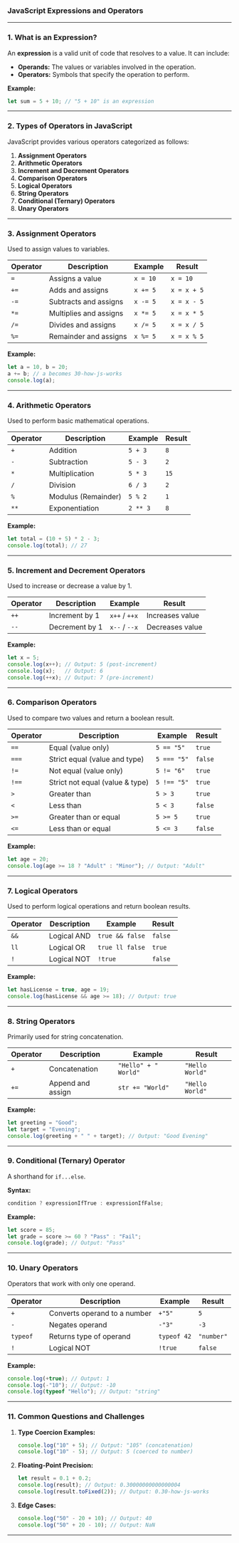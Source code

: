 ### **JavaScript Expressions and Operators**

---

### **1. What is an Expression?**
An **expression** is a valid unit of code that resolves to a value. It can include:
- **Operands:** The values or variables involved in the operation.
- **Operators:** Symbols that specify the operation to perform.

**Example:**
```javascript
let sum = 5 + 10; // "5 + 10" is an expression
```

---

### **2. Types of Operators in JavaScript**
JavaScript provides various operators categorized as follows:

1. **Assignment Operators**
2. **Arithmetic Operators**
3. **Increment and Decrement Operators**
4. **Comparison Operators**
5. **Logical Operators**
6. **String Operators**
7. **Conditional (Ternary) Operators**
8. **Unary Operators**

---

### **3. Assignment Operators**
Used to assign values to variables.

| Operator | Description             | Example          | Result  |
|----------|-------------------------|------------------|---------|
| `=`      | Assigns a value         | `x = 10`         | `x = 10` |
| `+=`     | Adds and assigns        | `x += 5`         | `x = x + 5` |
| `-=`     | Subtracts and assigns   | `x -= 5`         | `x = x - 5` |
| `*=`     | Multiplies and assigns  | `x *= 5`         | `x = x * 5` |
| `/=`     | Divides and assigns     | `x /= 5`         | `x = x / 5` |
| `%=`     | Remainder and assigns   | `x %= 5`         | `x = x % 5` |

**Example:**
```javascript
let a = 10, b = 20;
a += b; // a becomes 30-how-js-works
console.log(a);
```

---

### **4. Arithmetic Operators**
Used to perform basic mathematical operations.

| Operator | Description           | Example       | Result |
|----------|-----------------------|---------------|--------|
| `+`      | Addition              | `5 + 3`       | `8`    |
| `-`      | Subtraction           | `5 - 3`       | `2`    |
| `*`      | Multiplication        | `5 * 3`       | `15`   |
| `/`      | Division              | `6 / 3`       | `2`    |
| `%`      | Modulus (Remainder)   | `5 % 2`       | `1`    |
| `**`     | Exponentiation        | `2 ** 3`      | `8`    |

**Example:**
```javascript
let total = (10 + 5) * 2 - 3;
console.log(total); // 27
```

---

### **5. Increment and Decrement Operators**
Used to increase or decrease a value by 1.

| Operator | Description       | Example      | Result |
|----------|-------------------|--------------|--------|
| `++`     | Increment by 1    | `x++` / `++x`| Increases value |
| `--`     | Decrement by 1    | `x--` / `--x`| Decreases value |

**Example:**
```javascript
let x = 5;
console.log(x++); // Output: 5 (post-increment)
console.log(x);   // Output: 6
console.log(++x); // Output: 7 (pre-increment)
```

---

### **6. Comparison Operators**
Used to compare two values and return a boolean result.

| Operator | Description                      | Example        | Result  |
|----------|----------------------------------|----------------|---------|
| `==`     | Equal (value only)              | `5 == "5"`     | `true`  |
| `===`    | Strict equal (value and type)   | `5 === "5"`    | `false` |
| `!=`     | Not equal (value only)          | `5 != "6"`     | `true`  |
| `!==`    | Strict not equal (value & type) | `5 !== "5"`    | `true`  |
| `>`      | Greater than                    | `5 > 3`        | `true`  |
| `<`      | Less than                       | `5 < 3`        | `false` |
| `>=`     | Greater than or equal           | `5 >= 5`       | `true`  |
| `<=`     | Less than or equal              | `5 <= 3`       | `false` |

**Example:**
```javascript
let age = 20;
console.log(age >= 18 ? "Adult" : "Minor"); // Output: "Adult"
```

---

### **7. Logical Operators**
Used to perform logical operations and return boolean results.

| Operator | Description                     | Example               | Result  |
|----------|---------------------------------|-----------------------|---------|
| `&&`     | Logical AND                     | `true && false`       | `false` |
| `ll`     | Logical OR                      | `true ll false`       | `true`  |
| `!`      | Logical NOT                     | `!true`               | `false` |

**Example:**
```javascript
let hasLicense = true, age = 19;
console.log(hasLicense && age >= 18); // Output: true
```

---

### **8. String Operators**
Primarily used for string concatenation.

| Operator | Description           | Example                  | Result        |
|----------|-----------------------|--------------------------|---------------|
| `+`      | Concatenation         | `"Hello" + " World"`     | `"Hello World"` |
| `+=`     | Append and assign     | `str += "World"`         | `"Hello World"` |

**Example:**
```javascript
let greeting = "Good";
let target = "Evening";
console.log(greeting + " " + target); // Output: "Good Evening"
```

---

### **9. Conditional (Ternary) Operator**
A shorthand for `if...else`.

**Syntax:**
```javascript
condition ? expressionIfTrue : expressionIfFalse;
```

**Example:**
```javascript
let score = 85;
let grade = score >= 60 ? "Pass" : "Fail";
console.log(grade); // Output: "Pass"
```

---

### **10. Unary Operators**
Operators that work with only one operand.

| Operator | Description                         | Example      | Result  |
|----------|-------------------------------------|--------------|---------|
| `+`      | Converts operand to a number       | `+"5"`       | `5`     |
| `-`      | Negates operand                    | `-"3"`       | `-3`    |
| `typeof` | Returns type of operand            | `typeof 42`  | `"number"` |
| `!`      | Logical NOT                       | `!true`      | `false` |

**Example:**
```javascript
console.log(+true); // Output: 1
console.log(-"10"); // Output: -10
console.log(typeof "Hello"); // Output: "string"
```

---

### **11. Common Questions and Challenges**

1. **Type Coercion Examples:**
   ```javascript
   console.log("10" + 5); // Output: "105" (concatenation)
   console.log("10" - 5); // Output: 5 (coerced to number)
   ```

2. **Floating-Point Precision:**
   ```javascript
   let result = 0.1 + 0.2;
   console.log(result); // Output: 0.30000000000000004
   console.log(result.toFixed(2)); // Output: 0.30-how-js-works
   ```

3. **Edge Cases:**
   ```javascript
   console.log("50" - 20 + 10); // Output: 40
   console.log("50" + 20 - 10); // Output: NaN
   ```

---
